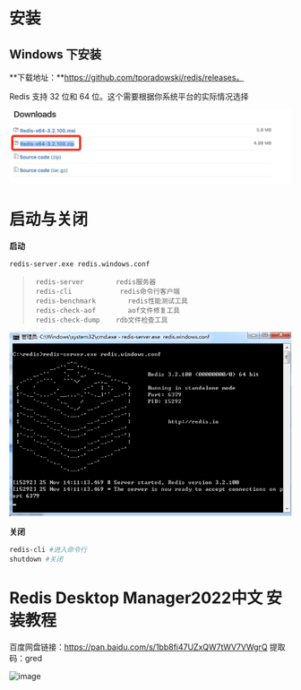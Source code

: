 # 安装

## Windows 下安装

**下载地址：**https://github.com/tporadowski/redis/releases。

Redis 支持 32 位和 64 位。这个需要根据你系统平台的实际情况选择

![img](https://raw.githubusercontent.com/feixue-altaaa/picture/master/pic/202407231704243.jpeg)

# 启动与关闭

**启动**

```bash
redis-server.exe redis.windows.conf
```

> ```
>  redis-server        redis服务器
>  redis-cli            redis命令行客户端
>  redis-benchmark        redis性能测试工具
>  redis-check-aof        aof文件修复工具
>  redis-check-dump    rdb文件检查工具
> ```

![Redis 安装](https://raw.githubusercontent.com/feixue-altaaa/picture/master/pic/202407231704499.png)

**关闭**

```bash
redis-cli #进入命令行
shutdown #关闭
```

# Redis Desktop Manager2022中文  安装教程

百度网盘链接：https://pan.baidu.com/s/1bb8fi47UZxQW7tWV7VWgrQ
提取码：gred


![image](https://github.com/user-attachments/assets/b08da4c5-3641-4276-9717-15eebd912b54)
